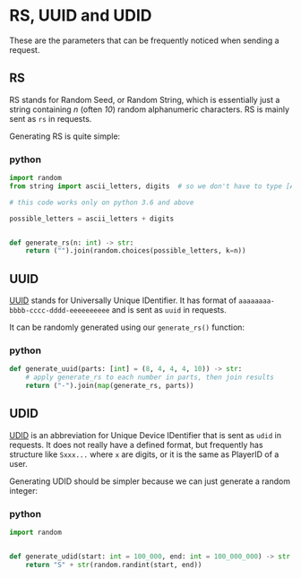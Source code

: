 # RS, UUID and UDID

These are the parameters that can be frequently noticed when sending a request.

## RS

RS stands for Random Seed, or Random String, which is essentially just a string containing *n* (often *10*) random alphanumeric characters.
RS is mainly sent as `rs` in requests.

Generating RS is quite simple:

<!-- tabs:start -->

### **python**

```py
import random
from string import ascii_letters, digits  # so we don't have to type [A-Za-z0-9] by hand

# this code works only on python 3.6 and above

possible_letters = ascii_letters + digits


def generate_rs(n: int) -> str:
    return ("").join(random.choices(possible_letters, k=n))
```

<!-- tabs:end -->

## UUID

[UUID](https://en.wikipedia.org/wiki/Universally_unique_identifier) stands for Universally Unique IDentifier.
It has format of `aaaaaaaa-bbbb-cccc-dddd-eeeeeeeeee` and is sent as `uuid` in requests.

It can be randomly generated using our `generate_rs()` function:

<!-- tabs:start -->

### **python**

```py
def generate_uuid(parts: [int] = (8, 4, 4, 4, 10)) -> str:
    # apply generate_rs to each number in parts, then join results
    return ("-").join(map(generate_rs, parts))
```

<!-- tabs:end -->

## UDID

[UDID](https://en.wikipedia.org/wiki/UDID) is an abbreviation for Unique Device IDentifier that is sent as `udid` in requests.
It does not really have a defined format,
but frequently has structure like `Sxxx...` where `x` are digits,
or it is the same as PlayerID of a user.

Generating UDID should be simpler because we can just generate a random integer:

<!-- tabs:start -->

### **python**

```py
import random


def generate_udid(start: int = 100_000, end: int = 100_000_000) -> str:
    return "S" + str(random.randint(start, end))
```

<!-- tabs:end -->
